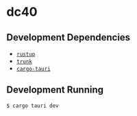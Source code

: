 # dc40

## Development Dependencies

- [`rustup`](https://rustup.rs/)
- [`trunk`](https://trunkrs.dev/)
- [`cargo-tauri`](https://tauri.studio/)

## Development Running


```sh
$ cargo tauri dev
```
